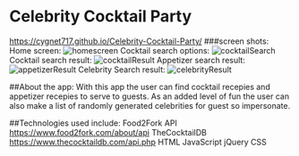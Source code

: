 # Celebrity Cocktail Party
https://cygnet717.github.io/Celebrity-Cocktail-Party/
###screen shots: 
Home screen:
![homescreen](https://i.imgur.com/2uRjKqZ.png)
Cocktail search options:
![cocktailSearch](https://i.imgur.com/6ECUsUf.png)
Cocktail search result:
![cocktailResult](https://i.imgur.com/GLaq9wD.png)
Appetizer search result:
![appetizerResult]()
Celebrity Search result:
![celebrityResult](https://i.imgur.com/v0B09oo.png)

##About the app:
With this app the user can find cocktail recepies and appetizer recepies to serve to guests.  As an added level of fun the user can also make a list of randomly generated celebrities for guest so impersonate. 

##Technologies used include:
Food2Fork API https://www.food2fork.com/about/api
TheCocktailDB https://www.thecocktaildb.com/api.php
HTML
JavaScript
jQuery
CSS
